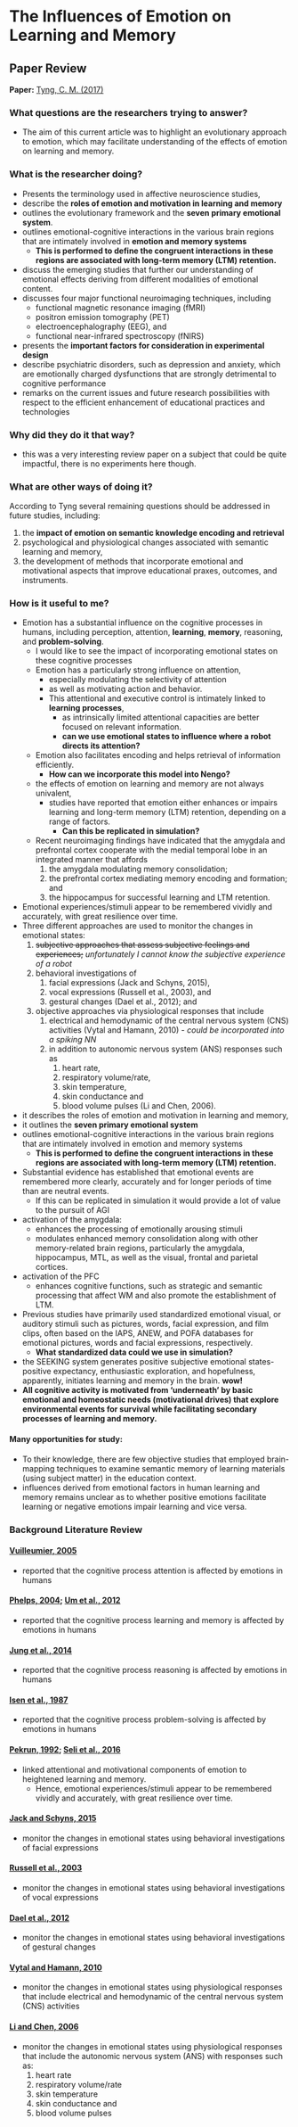 # The Influences of Emotion on Learning and Memory

## Paper Review 

**Paper:** [Tyng, C. M. (2017)](https://doi.org/10.3389/fpsyg.2017.01454)

### What questions are the researchers trying to answer?
- The aim of this current article was to highlight an evolutionary approach to emotion, which may facilitate understanding of the effects of emotion on learning and memory. 

### What is the researcher doing?
- Presents the terminology used in affective neuroscience studies, 
- describe the **roles of emotion and motivation in learning and memory** 
- outlines the evolutionary framework and the **seven primary emotional system**. 
- outlines emotional-cognitive interactions in the various brain regions that are intimately involved in **emotion and memory systems**
  - **This is performed to define the congruent interactions in these regions are associated with long-term memory (LTM) retention.**
- discuss the emerging studies that further our understanding of emotional effects deriving from different modalities of emotional content.
- discusses four major functional neuroimaging techniques, including 
  - functional magnetic resonance imaging (fMRI) 
  - positron emission tomography (PET) 
  - electroencephalography (EEG), and 
  - functional near-infrared spectroscopy (fNIRS)
- presents the **important factors for consideration in experimental design**
- describe psychiatric disorders, such as depression and anxiety, which are emotionally charged dysfunctions that are strongly detrimental to cognitive performance
- remarks on the current issues and future research possibilities with respect to the efficient enhancement of educational practices and technologies

### Why did they do it that way?
- this was a very interesting review paper on a subject that could be quite impactful, there is no experiments here though.

### What are other ways of doing it?
According to Tyng several remaining questions should be addressed in future studies, including:
  1. the **impact of emotion on semantic knowledge encoding and retrieval** 
  2. psychological and physiological changes associated with semantic learning and memory, 
  3. the development of methods that incorporate emotional and motivational aspects that improve educational praxes, outcomes, and instruments. 

### How is it useful to me?
- Emotion has a substantial influence on the cognitive processes in humans, including perception, attention, **learning**, **memory**, reasoning, and **problem-solving**. 
  - I would like to see the impact of incorporating emotional states on these cognitive processes
  - Emotion has a particularly strong influence on attention, 
    - especially modulating the selectivity of attention 
    - as well as motivating action and behavior. 
    - This attentional and executive control is intimately linked to **learning processes**, 
      - as intrinsically limited attentional capacities are better focused on relevant information.
      - **can we use emotional states to influence where a robot directs its attention?**
  - Emotion also facilitates encoding and helps retrieval of information efficiently.
    - **How can we incorporate this model into Nengo?**
  - the effects of emotion on learning and memory are not always univalent, 
    - studies have reported that emotion either enhances or impairs learning and long-term memory (LTM) retention, depending on a range of factors.
      - **Can this be replicated in simulation?**
  - Recent neuroimaging findings have indicated that the amygdala and prefrontal cortex cooperate with the medial temporal lobe in an integrated manner that affords 
    1. the amygdala modulating memory consolidation; 
    2. the prefrontal cortex mediating memory encoding and formation; and 
    3. the hippocampus for successful learning and LTM retention.
- Emotional experiences/stimuli appear to be remembered vividly and accurately, with great resilience over time.
- Three different approaches are used to monitor the changes in emotional states: 
   1. ~~subjective approaches that assess subjective feelings and experiences;~~ *unfortunately I cannot know the subjective experience of a robot*
   2. behavioral investigations of 
      1. facial expressions (Jack and Schyns, 2015), 
      2. vocal expressions (Russell et al., 2003), and 
      3. gestural changes (Dael et al., 2012); and 
   3. objective approaches via physiological responses that include 
      1. electrical and hemodynamic of the central nervous system (CNS) activities (Vytal and Hamann, 2010) - *could be incorporated into a spiking NN*
      2. in addition to autonomic nervous system (ANS) responses such as 
         1. heart rate, 
         2. respiratory volume/rate, 
         3. skin temperature, 
         4. skin conductance and 
         5. blood volume pulses (Li and Chen, 2006).
- it describes the roles of emotion and motivation in learning and memory, 
- it outlines the **seven primary emotional system**
- outlines emotional-cognitive interactions in the various brain regions that are intimately involved in emotion and memory systems
  - **This is performed to define the congruent interactions in these regions are associated with long-term memory (LTM) retention.**
- Substantial evidence has established that emotional events are remembered more clearly, accurately and for longer periods of time than are neutral events.
  - If this can be replicated in simulation it would provide a lot of value to the pursuit of AGI
- activation of the amygdala:
  - enhances the processing of emotionally arousing stimuli 
  - modulates enhanced memory consolidation along with other memory-related brain regions, particularly the amygdala, hippocampus, MTL, as well as the visual, frontal and parietal cortices.
- activation of the PFC 
  - enhances cognitive functions, such as strategic and semantic processing that affect WM and also promote the establishment of LTM.
- Previous studies have primarily used standardized emotional visual, or auditory stimuli such as pictures, words, facial expression, and film clips, often based on the IAPS, ANEW, and POFA databases for emotional pictures, words and facial expressions, respectively.
  - **What standardized data could we use in simulation?**
- the SEEKING system generates positive subjective emotional states-positive expectancy, enthusiastic exploration, and hopefulness, apparently, initiates learning and memory in the brain. **wow!**
- **All cognitive activity is motivated from ‘underneath’ by basic emotional and homeostatic needs (motivational drives) that explore environmental events for survival while facilitating secondary processes of learning and memory.**

#### Many opportunities for study: 
- To their knowledge, there are few objective studies that employed brain-mapping techniques to examine semantic memory of learning materials (using subject matter) in the education context. 
- influences derived from emotional factors in human learning and memory remains unclear as to whether positive emotions facilitate learning or negative emotions impair learning and vice versa.


### Background Literature Review
#### [Vuilleumier, 2005](https://www.cell.com/trends/cognitive-sciences/fulltext/S1364-6613(05)00302-5?_returnURL=https%3A%2F%2Flinkinghub.elsevier.com%2Fretrieve%2Fpii%2FS1364661305003025%3Fshowall%3Dtrue)
- reported that the cognitive process attention is affected by emotions in humans

#### [Phelps, 2004](https://www.sciencedirect.com/science/article/abs/pii/S0959438804000479?via%3Dihub); [Um et al., 2012](https://doi.apa.org/doiLanding?doi=10.1037%2Fa0026609)
- reported that the cognitive process learning and memory is affected by emotions in humans

#### [Jung et al., 2014](https://www.frontiersin.org/articles/10.3389/fpsyg.2014.00570/full)
- reported that the cognitive process reasoning is affected by emotions in humans

#### [Isen et al., 1987](https://doi.apa.org/doiLanding?doi=10.1037%2F0022-3514.52.6.1122)
- reported that the cognitive process problem-solving is affected by emotions in humans

#### [Pekrun, 1992](https://iaap-journals.onlinelibrary.wiley.com/doi/10.1111/j.1464-0597.1992.tb00712.x); [Seli et al., 2016](https://www.jneurosci.org/content/23/34/10809.short)
- linked attentional and motivational components of emotion to heightened learning and memory.
  - Hence, emotional experiences/stimuli appear to be remembered vividly and accurately, with great resilience over time.

#### [Jack and Schyns, 2015](https://www.cell.com/current-biology/fulltext/S0960-9822(15)00655-7?_returnURL=https%3A%2F%2Flinkinghub.elsevier.com%2Fretrieve%2Fpii%2FS0960982215006557%3Fshowall%3Dtrue)
- monitor the changes in emotional states using behavioral investigations of facial expressions

#### [Russell et al., 2003](https://www.annualreviews.org/doi/10.1146/annurev.psych.54.101601.145102)
- monitor the changes in emotional states using behavioral investigations of vocal expressions

#### [Dael et al., 2012](https://doi.apa.org/doiLanding?doi=10.1037%2Fa0025737)
- monitor the changes in emotional states using behavioral investigations of gestural changes  

#### [Vytal and Hamann, 2010](https://direct.mit.edu/jocn/article/22/12/2864/5011/Neuroimaging-Support-for-Discrete-Neural)
- monitor the changes in emotional states using physiological responses that include electrical and hemodynamic of the central nervous system (CNS) activities 

#### [Li and Chen, 2006](https://link.springer.com/chapter/10.1007%2F11941354_44)
- monitor the changes in emotional states using physiological responses that include the autonomic nervous system (ANS) with responses such as: 
  1. heart rate
  2. respiratory volume/rate 
  3. skin temperature
  4. skin conductance and 
  5. blood volume pulses 
